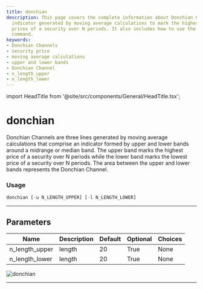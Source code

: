 ```yaml
---
title: donchian
description: This page covers the complete information about Donchian Channels, an
  indicator generated by moving average calculations to mark the highest and lowest
  prices of a security over N periods. It also includes how to use the 'donchian'
  command.
keywords:
- Donchian Channels
- security price
- moving average calculations
- upper and lower bands
- Donchian Channel
- n_length_upper
- n_length_lower
---
```


import HeadTitle from '@site/src/components/General/HeadTitle.tsx';

<HeadTitle title="donchian - Ta - Etf - Reference | OpenBB Terminal Docs" />

# donchian

Donchian Channels are three lines generated by moving average calculations that comprise an indicator formed by upper and lower bands around a midrange or median band. The upper band marks the highest price of a security over N periods while the lower band marks the lowest price of a security over N periods. The area between the upper and lower bands represents the Donchian Channel.

### Usage

```python
donchian [-u N_LENGTH_UPPER] [-l N_LENGTH_LOWER]
```

---

## Parameters

| Name | Description | Default | Optional | Choices |
| ---- | ----------- | ------- | -------- | ------- |
| n_length_upper | length | 20 | True | None |
| n_length_lower | length | 20 | True | None |

![donchian](https://user-images.githubusercontent.com/46355364/154310472-6cd5805f-b87f-4668-85a1-3e5dd7267848.png)

---

